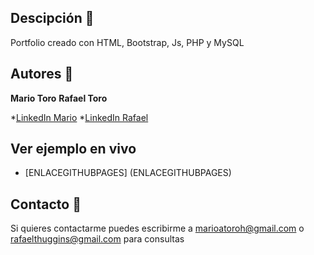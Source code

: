 ## Descipción 🌴

Portfolio creado con HTML, Bootstrap, Js, PHP y MySQL

## Autores 📝
**Mario Toro**
**Rafael Toro**

*[LinkedIn Mario](www.linkedin.com/in/mariotorodev)
*[LinkedIn Rafael](https://www.linkedin.com/in/rafael-toro-huggins-43619b280/)

## Ver ejemplo en vivo
- [ENLACEGITHUBPAGES] (ENLACEGITHUBPAGES)

## Contacto 📧
Si quieres contactarme puedes escribirme a marioatoroh@gmail.com  o rafaelthuggins@gmail.com para consultas
